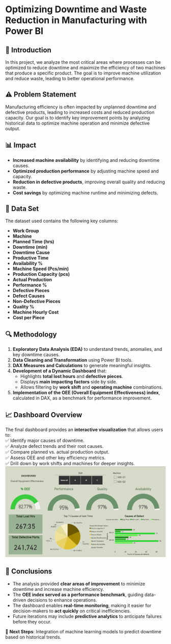 # **Optimizing Downtime and Waste Reduction in Manufacturing with Power BI**

## 📌 Introduction  
In this project, we analyze the most critical areas where processes can be optimized to reduce downtime and maximize the efficiency of two machines that produce a specific product. The goal is to improve machine utilization and reduce waste, leading to better operational performance.

## ⚠️ Problem Statement  
Manufacturing efficiency is often impacted by unplanned downtime and defective products, leading to increased costs and reduced production capacity. Our goal is to identify key improvement points by analyzing historical data to optimize machine operation and minimize defective output.

## 📊 Impact  
- **Increased machine availability** by identifying and reducing downtime causes.  
- **Optimized production performance** by adjusting machine speed and capacity.  
- **Reduction in defective products**, improving overall quality and reducing waste.  
- **Cost savings** by optimizing machine runtime and minimizing defects.

## 📂 Data Set  
The dataset used contains the following key columns:  

- **Work Group**  
- **Machine**  
- **Planned Time (hrs)**  
- **Downtime (min)**  
- **Downtime Cause**  
- **Productive Time**  
- **Availability %**  
- **Machine Speed (Pcs/min)**  
- **Production Capacity (pcs)**  
- **Actual Production**  
- **Performance %**  
- **Defective Pieces**  
- **Defect Causes**  
- **Non-Defective Pieces**  
- **Quality %**  
- **Machine Hourly Cost**  
- **Cost per Piece**  

## 🔍 Methodology  
1. **Exploratory Data Analysis (EDA)** to understand trends, anomalies, and key downtime causes.  
2. **Data Cleaning and Transformation** using Power BI tools.  
3. **DAX Measures and Calculations** to generate meaningful insights.  
4. **Development of a Dynamic Dashboard** that:  
   - Highlights **total lost hours** and **defective pieces**.  
   - Displays **main impacting factors** side by side.  
   - Allows filtering by **work shift** and **operating machine** combinations.  
5. **Implementation of the OEE (Overall Equipment Effectiveness) index**, calculated in DAX, as a benchmark for performance improvement.

## 📈 Dashboard Overview  
The final dashboard provides an **interactive visualization** that allows users to:  
✅ Identify major causes of downtime.  
✅ Analyze defect trends and their root causes.  
✅ Compare planned vs. actual production output.  
✅ Assess OEE and other key efficiency metrics.  
✅ Drill down by work shifts and machines for deeper insights.  
![Dashboard](Machine_DBoard.png)

## 🏁 Conclusions  
- The analysis provided **clear areas of improvement** to minimize downtime and increase machine efficiency.  
- The **OEE index served as a performance benchmark**, guiding data-driven decisions to enhance operations.  
- The dashboard enables **real-time monitoring**, making it easier for decision-makers to **act quickly** on critical inefficiencies.  
- Future iterations may include **predictive analytics** to anticipate failures before they occur.

🔹 **Next Steps**: Integration of machine learning models to predict downtime based on historical trends.


